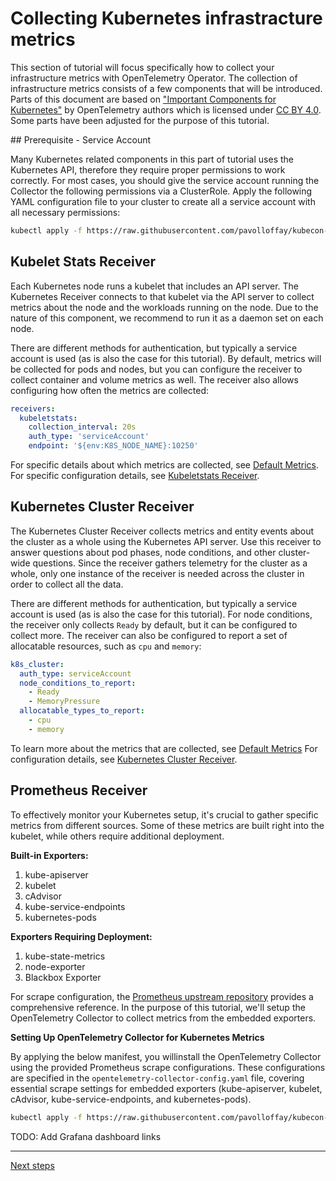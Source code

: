 # Collecting Kubernetes infrastracture metrics

This section of tutorial will focus specifically how to collect your infrastructure metrics with OpenTelemetry Operator. The collection of infrastructure metrics consists of a few components that will be introduced. Parts of this document are based on ["Important Components for Kubernetes"](https://opentelemetry.io/docs/kubernetes/collector/components/#kubeletstats-receiver) by OpenTelemetry authors which is licensed under [CC BY 4.0](https://creativecommons.org/licenses/by/4.0/). Some parts have been adjusted for the purpose of this tutorial.

## Prerequisite - Service Account

Many Kubernetes related components in this part of tutorial uses the Kubernetes API, therefore they require proper permissions to work correctly. For most cases, you should give the service account running the Collector the following permissions via a ClusterRole. Apply the following YAML configuration file to your cluster to create all a service account with all necessary permissions:

```bash
kubectl apply -f https://raw.githubusercontent.com/pavolloffay/kubecon-eu-2023-opentelemetry-kubernetes-tutorial/main/manifests/service-account.yaml
```

## Kubelet Stats Receiver

Each Kubernetes node runs a kubelet that includes an API server. The Kubernetes Receiver connects to that kubelet via the API server to collect metrics about the node and the workloads running on the node. Due to the nature of this component, we recommend to run it as a daemon set on each node.

There are different methods for authentication, but typically a service account is used (as is also the case for this tutorial). By default, metrics will be collected for pods and nodes, but you can configure the receiver to collect container and volume metrics as well. The receiver also allows configuring how often the metrics are collected:

```yaml
receivers:
  kubeletstats:
    collection_interval: 20s
    auth_type: 'serviceAccount'
    endpoint: '${env:K8S_NODE_NAME}:10250'
```

For specific details about which metrics are collected, see
[Default Metrics](https://github.com/open-telemetry/opentelemetry-collector-contrib/blob/main/receiver/kubeletstatsreceiver/documentation.md).
For specific configuration details, see
[Kubeletstats Receiver](https://github.com/open-telemetry/opentelemetry-collector-contrib/blob/main/receiver/kubeletstatsreceiver).

## Kubernetes Cluster Receiver

The Kubernetes Cluster Receiver collects metrics and entity events about the
cluster as a whole using the Kubernetes API server. Use this receiver to answer
questions about pod phases, node conditions, and other cluster-wide questions.
Since the receiver gathers telemetry for the cluster as a whole, only one
instance of the receiver is needed across the cluster in order to collect all
the data.

There are different methods for authentication, but typically a service account
is used (as is also the case for this tutorial). For node conditions, the receiver only collects `Ready` by default, but it can
be configured to collect more. The receiver can also be configured to report a
set of allocatable resources, such as `cpu` and `memory`:

```yaml
k8s_cluster:
  auth_type: serviceAccount
  node_conditions_to_report:
    - Ready
    - MemoryPressure
  allocatable_types_to_report:
    - cpu
    - memory
```

To learn more about the metrics that are collected, see
[Default Metrics](https://github.com/open-telemetry/opentelemetry-collector-contrib/blob/main/receiver/k8sclusterreceiver/documentation.md)
For configuration details, see
[Kubernetes Cluster Receiver](https://github.com/open-telemetry/opentelemetry-collector-contrib/tree/main/receiver/k8sclusterreceiver).


## Prometheus Receiver

To effectively monitor your Kubernetes setup, it's crucial to gather specific metrics from different sources. Some of these metrics are built right into the kubelet, while others require additional deployment.

**Built-in Exporters:**
1. kube-apiserver
2. kubelet
3. cAdvisor
4. kube-service-endpoints
5. kubernetes-pods

**Exporters Requiring Deployment:**
1. kube-state-metrics
2. node-exporter 
3. Blackbox Exporter

For scrape configuration, the [Prometheus upstream repository](https://raw.githubusercontent.com/prometheus/prometheus/main/documentation/examples/prometheus-kubernetes.yml) provides a comprehensive reference. In the purpose of this tutorial, we'll setup the OpenTelemetry Collector to collect metrics from the embedded exporters.

**Setting Up OpenTelemetry Collector for Kubernetes Metrics**

By applying the below manifest, you willinstall the OpenTelemetry Collector using the provided Prometheus scrape configurations. These configurations are specified in the `opentelemetry-collector-config.yaml` file, covering essential scrape settings for embedded exporters (kube-apiserver, kubelet, cAdvisor, kube-service-endpoints, and kubernetes-pods).

```bash
kubectl apply -f https://raw.githubusercontent.com/pavolloffay/kubecon-na-2023-opentelemetry-kubernetes-metrics-tutorial/main/backend/06-collector-prom-k8s-metrics
```

TODO: Add Grafana dashboard links

---
[Next steps](./07-correlation.md)
